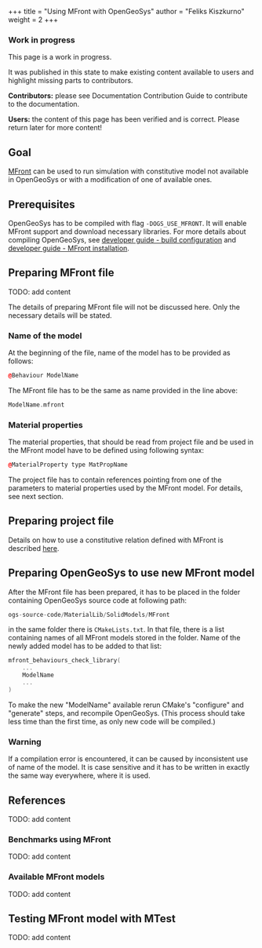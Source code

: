 +++
title = "Using MFront with OpenGeoSys"
author = "Feliks Kiszkurno"
weight = 2
+++
<div class="note">

### Work in progress

This page is a work in progress.

It was published in this state to make existing content available to users and highlight missing parts to contributors.

**Contributors:** please see Documentation Contribution Guide to contribute to the documentation.

**Users:** the content of this page has been verified and is correct. Please return later for more content!

</div>

## Goal

[MFront](https://tfel.sourceforge.net/) can be used to run simulation with constitutive model not available in OpenGeoSys or with a modification of one of available ones.

## Prerequisites

OpenGeoSys has to be compiled with flag `-DOGS_USE_MFRONT`. It will enable MFront support and download necessary libraries.
For more details about compiling OpenGeoSys, see [developer guide - build configuration](/docs/devguide/getting-started/build-configuration/) and [developer guide - MFront installation](/docs/devguide/packages/mfront/).

## Preparing MFront file

TODO: add content

The details of preparing MFront file will not be discussed here. Only the necessary details will be stated.

### Name of the model

At the beginning of the file, name of the model has to be provided as follows:

```c++
@Behaviour ModelName
```

The MFront file has to be the same as name provided in the line above:

```c++
ModelName.mfront
```

### Material properties

The material properties, that should be read from project file and be used in the MFront model have to be defined using following syntax:

```c++
@MaterialProperty type MatPropName
```

The project file has to contain references pointing from one of the parameters to material properties used by the MFront model.
For details, see next section.

## Preparing project file

Details on how to use a constitutive relation defined with MFront is described [here](/docs/userguide/blocks/misc/constitutive_relations/#mfront).

## Preparing OpenGeoSys to use new MFront model

After the MFront file has been prepared, it has to be placed in the folder containing OpenGeoSys source code at following path:

```c++
ogs-source-code/MaterialLib/SolidModels/MFront
```

in the same folder there is `CMakeLists.txt`.
In that file, there is a list containing names of all MFront models stored in the folder.
Name of the newly added model has to be added to that list:

```c++
mfront_behaviours_check_library(
    ...
    ModelName
    ...
)
```

To make the new "ModelName" available rerun CMake's "configure" and "generate" steps, and recompile OpenGeoSys.
(This process should take less time than the first time, as only new code will be compiled.)

<div class='note'>

### Warning

If a compilation error is encountered, it can be caused by inconsistent use of name of the model.
It is case sensitive and it has to be written in exactly the same way everywhere, where it is used.

</div>

## References

TODO: add content

### Benchmarks using MFront

TODO: add content

### Available MFront models

TODO: add content

## Testing MFront model with MTest

TODO: add content
